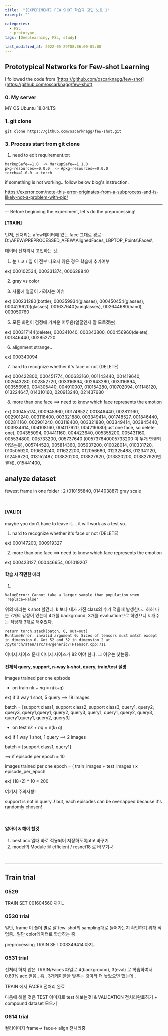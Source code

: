```yaml
---
title:  "[EXPERIMENT] FEW SHOT 학습과 고민 노트 1"
excerpt: ""

categories:
  - FSL
  - prototype
tags: [Deeplearning, FSL, study]

last_modified_at: 2022-05-29T08:06:00-05:00
---
```


## Prototypical Networks for Few-shot Learning
I followed the code from [https://github.com/oscarknagg/few-shot](https://github.com/oscarknagg/few-shot)


### 0. My server
MY OS
Ubuntu 18.04LTS

### 1. git clone

~~~
git clone https://github.com/oscarknagg/few-shot.git
~~~



### 3. Process start from git clone

1. need to edit requirement.txt

~~~
MarkupSafe==1.0  -> MarkupSafe==1.1.0
pkg-resources==0.0.0  -> #pkg-resources==0.0.0
torch==1.0.0 -> torch
~~~

if something is not working.. follow below blog's instruction. 

https://exerror.com/note-this-error-originates-from-a-subprocess-and-is-likely-not-a-problem-with-pip/

<hr>

-- Before beginning the experiment, let's do the preprocessing!


#### [TRAIN]

먼저, 전처리는 afew데이터에 있는 face 그대로 경로 :  D:\AFEW\PREPROCESSED_AFEW\AlignedFaces_LBPTOP_Points\Faces\

데이터 전처리시 고민하는 것.

1. 눈 / 코 / 입 이 전부 나오지 않은 경우 학습에 추가여부

ex) 000102534, 000331374, 000628840

2. gray vs color

4. 사물에 얼굴이 가려지는 이슈 

ex) 000231280(bottle), 000359934(glasses), 000450454(glasses), 000429620(glasses), 001637640(sunglasses), 002644680(hand), 003050760

5. 모든 화면이 검정에 가까운 어두움(얼굴인지 잘 모르겠는)

ex) 000317144(delete), 000341040, 000343800, 000456960(delete), 001846440, 002852720

6. alignment strange..

ex) 000340094

7. hard to recognize whether it's face or not (DELETE)

ex) 000422800, 000451774, 000633160, 001143440, 001419640, 002643280, 002852720, 003316894, 002643280, 003316894, 003556960, 004305440, 004910007, 010154280, 010702094, 011148120, 013224647, 014310160, 020913240, 021437680

8. more than one face ==> need to know which face represents the emotion

ex) 000455174, 000945960, 001748527, 001846440, 002811160, 002901240, 003118400, 003321880, 003349414, 001748527, 001846440, 002811160, 002901240, 003118400, 003321880, 003349414, 003845440, 003934614, 004108160, 004117920, 004219680(just one face, so delete one), 004355094, 004411160, 004423640, 005355200, 005431160, 005534800, 005733200, 005737640 (005737640005733200 이 두개 연결되어있는듯), 005744520, 005814360, 005937200, 010028014, 010331720, 010505920, 010626240, 011622200, 012056680, 012325488, 012341120, 012456720, 013152487, 013820200, 013827920, (013820200, 013827920연결됨), 015441400,


## analyze dataset

fewest frame in one folder : 2 (010155840, 014403887)
gray scale

<br>

#### [VALID]

maybe you don't have to leave it.... it will work as a test so...


1. hard to recognize whether it's face or not (DELETE)

ex) 000147200, 000919327

2. more than one face ==> need to know which face represents the emotion

ex) 000423127, 000446654, 001019207


#### 학습 시 직면한 에러

1. 
~~~
ValueError: Cannot take a larger sample than population when 'replace=False'
~~~
위의 에러는 k shot 할건데, k 보다 내가 가진 class의 수가 적을때 발생한다.. 허허 나는 7개의 감정이 있는데 4개를 background, 3개를 evaluation으로 하였으니 k 개수는 적당해 3개로 해주었다.



~~~
return torch.stack(batch, 0, out=out)
RuntimeError: invalid argument 0: Sizes of tensors must match except in dimension 0. Got 52 and 32 in dimension 2 at /pytorch/aten/src/TH/generic/THTensor.cpp:711
~~~
이미지 사이즈 문제 이미지 사이즈가 82 여야 한다. 그 이유는 찾는중.

#### 전체적 query, support, n-way k-shot, query, train/test 설명 

images trained per one episode 

- on train
n*k + n*q = n(k+q)

ex) if 3 way 1 shot, 5 query ==> 18 images

batch = [support class1, support class2, support class3, query1, query2, query3, query1,query1, query2, query3, query1, query1, query2, query3, query1,query1, query2, query3]

- on test
n*k + n*q = n(k+q)

ex) if 1 way 1 shot, 1 query ==> 2 images

batch = [support class1, query1]


==> if episode per epoch = 10

images trained per one epoch = ( train_images + test_images ) x episode_per_epoch

ex) (18+2) * 10 = 200

여기서 주의사항!

support is not in query..! but, each episodes can be overlapped because it's randomly chosen!

<br>

#### 알아야 & 해야 할것

1. best acc 일때 바로 적용되어 저장하도록pth! 바꾸기
2. model의 Module 을 efficient / resnet18 로 바꾸기~!

<br>
<hr>

## Train trial

### 0529
TRAIN SET 001604560 까지..



### 0530 trial

일단, frame 이 폴더 별로 잘 few-shot의 sampling대로 들어가는지 확인하기 위해 작업중.. 일단 color데이터로 학습하는 중

preprocessing TRAIN SET 003349414 까지..



### 0531 trial

전처리 하지 않은 TRAIN/Faces 파일로 4(background), 3(eval) 로 학습하여서 0.89% acc 얻음.. 흠.. 3개레이블을 맞추는 것이라 더 높았으면 했는데..

TRAIN 에서 FACES 전처리 완료

다음에 해볼 것은 TEST 이미지로 test 해보는것! & VALIDATION 전처리완료하기 + compound dataset 모으기


### 0614 trial
컬러이미지 frame-> face-> align 전처리중

